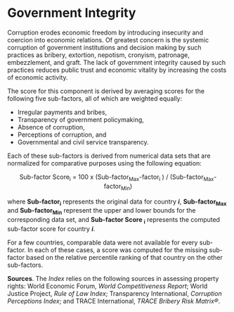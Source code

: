 # Government Integrity

Corruption erodes economic freedom by introducing insecurity and coercion into economic
relations. Of greatest concern is the systemic corruption of government institutions and decision making by such practices as bribery, extortion, nepotism, cronyism, patronage, embezzlement,
and graft. The lack of government integrity caused by such practices reduces public trust and
economic vitality by increasing the costs of economic activity.

The score for this component is derived by averaging scores for the following five sub-factors,
all of which are weighted equally:

- Irregular payments and bribes,
- Transparency of government policymaking,
- Absence of corruption,
- Perceptions of corruption, and
- Governmental and civil service transparency.


Each of these sub-factors is derived from numerical data sets that are normalized for comparative purposes using the following equation:

<p align="center">
    Sub-factor Score<sub>i</sub> = 100 x (Sub-factor<sub>Max</sub>-factor<sub>i</sub> ) / (Sub-factor<sub>Max</sub>-factor<sub>Min</sub>)</p>

where **Sub-factor<sub>i</sub>** represents the original data for country ***i***, **Sub-factor<sub>Max</sub>** and **Sub-factor<sub>Min</sub>** represent the upper and lower bounds for the corresponding data set, and **Sub-factor Score <sub>i</sub>** represents the computed sub-factor score for country ***i***.

For a few countries, comparable data were not available for every sub-factor. In each of these cases, a score was computed for the missing sub-factor based on the relative percentile ranking of that country on the other sub-factors.

**Sources**. The *Index* relies on the following sources in assessing property rights: World Economic Forum, *World Competitiveness Report*; World Justice Project, *Rule of Law Index*; Transparency
International, *Corruption Perceptions Index*; and TRACE International, *TRACE Bribery Risk Matrix®*.
